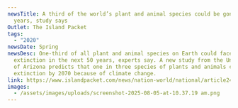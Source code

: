 ```yaml
---
newsTitle: A third of the world’s plant and animal species could be gone in 50
  years, study says
Outlet: The Island Packet
tags:
  - "2020"
newsDate: Spring
newsDesc: One-third of all plant and animal species on Earth could face
  extinction in the next 50 years, experts say. A new study from the University
  of Arizona predicts that one in three species of plants and animals could face
  extinction by 2070 because of climate change.
link: https://www.islandpacket.com/news/nation-world/national/article240239806.html
images:
  - /assets/images/uploads/screenshot-2025-08-05-at-10.37.19 am.png
---
```

